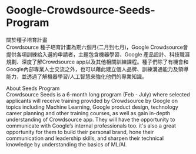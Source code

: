 # Google-Crowdsource-Seeds-Program

關於種子培育計畫  
Crowdsource 種子培育計畫為期六個月(二月到七月)，Google Crowdsource會提供各項訓練給入選的申請者，主題包含機器學習、Google 產品設計、科技職涯規劃、深度了解Crowdsource app以及其他相關訓練課程。種子們除了有機會和Google內部專業人士交流之外，也可以藉此建立個人品牌、訓練溝通能力及領導能力，並透過了解機器學習/人工智慧來強化他們的專業知識。


About Seeds Program  
Crowdsource Seeds is a 6-month long program (Feb - July) where selected applicants will receive training provided by Crowdsource by Google on topics including Machine Learning, Google product design, technology career planning and other training courses, as well as gain in-depth understanding of Crowdsource app. They will have the opportunity to communicate with Google’s internal professionals too. it's also a great opportunity for them to build their personal brand, hone their communication and leadership skills, and sharpen their technical knowledge by understanding the basics of ML/AI.
